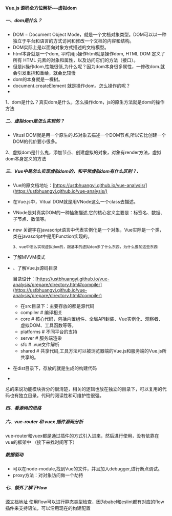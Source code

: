 #### Vue.js 源码全方位解析---虚拟dom

##### 一、dom是什么？

  - DOM = Document Object Mode，就是一个文档对象类型。DOM可以以一种独立于平台和语言的方式访问和修改一个文档的内容和结构。
  - DOM实际上是以面向对象方式描述的文档模型。
  - html本身就是一个dom, 平时用js操作html就是操作dom, HTML DOM 定义了所有 HTML 元素的对象和属性，以及访问它们的方法（接口）。
  - 但是js操作dom,性能很低,为什么呢？因为dom本身很多属性，一修改dom.就会引发重排和重绘，就会比较慢
  - dom的本身就是一棵树。
  - document.createElement 就是操作dom。怎么操作的呢？
  - 

1、dom是什么？真实dom是什么，怎么操作dom，js的原生方法就是dom的操作方法

##### 二、虚拟dom是怎么实现的？

   - Vitusl DOM就是用一个原生的JS对象去描述一个DOM节点,所以它比创建一个DOM的代价要小很多。
  

2、虚拟dom是什么鬼，添加节点、创建虚拟的对象，对象有render方法，虚拟dom本身定义的方法
##### 三、Vue中是怎么实现虚拟dom的，和平常虚拟dom有什么区别？、

  - Vue的原文档地址：[https://ustbhuangyi.github.io/vue-analysis/](https://ustbhuangyi.github.io/vue-analysis/)
  - 在Vue.js中，Vitual DOM就是用VNode这么一个class去描述。 
  - VNode是对真实DOM的一种抽象描述,它的核心定义主要是：标签名、数据、子节点、数值等。
  - new 关键字在javascript语言中代表实例化是一个对象，Vue实际是一个类，类在javascript中是用Function实现的。


        3、vue中怎么实现虚拟dom的，跟基本的虚拟dom多了什么东西，为什么要加这些东西

  - 了解MVVM模式
  - 、了解Vue.js源码目录

    目录设计：[https://ustbhuangyi.github.io/vue-analysis/prepare/directory.html#compiler](https://ustbhuangyi.github.io/vue-analysis/prepare/directory.html#compiler)

    - 在src目录下：主要存放的都是源代码
    - compiler  # 编译相关
    - core      # 核心代码，包括内置组件、全局API封装、Vue实例化、观察者、虚拟DOM、工具函数等等。
    - platforms # 不同平台的支持
    - server    # 服务端渲染
    - sfc       # .vue文件解析
    - shared    # 共享代码,工具方法可以被浏览器端的Vue.js和服务端的Vue.js所共享的。
  

  - 在dist目录下，存放的就是生成的构建代码
  - 
  总的来说功能模块拆分的很清楚，相关的逻辑也放在独立的目录下，可以复用的代码也有独立目录。代码的阅读性和可维护性很强。

##### 四、看源码的思路


##### 六、vue-router 和 vuex 插件源码分析

  vue-router和vuex都是通过插件的方式引入进来，然后进行使用，没有依靠在vue的框架中
  （接下来找时间写下）
  
##### 数据驱动
 
  - 可以在node-module,找到Vue的文件，并且加入debugger,进行断点调试。
  - proxy方法：对对象访问做一个劫持
 
##### 七、额外了解下Flow

 [源文档地址](https://ustbhuangyi.github.io/vue-analysis/prepare/flow.html#%E4%B8%BA%E4%BB%80%E4%B9%88%E7%94%A8-flow)
 使用flow可以进行静态类型检查，因为babel和eslint都有对应的flow插件来支持语法，可以沿用现在的构建配置

